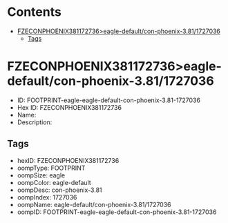 



Contents
========

* [FZECONPHOENIX381172736>eagle-default/con-phoenix-3.81/1727036](#fzeconphoenix381172736eagle-defaultcon-phoenix-3811727036)
	* [Tags](#tags)

# FZECONPHOENIX381172736>eagle-default/con-phoenix-3.81/1727036

- ID: FOOTPRINT-eagle-eagle-default-con-phoenix-3.81-1727036
- Hex ID: FZECONPHOENIX381172736
- Name: 
- Description: 

## Tags

- hexID: FZECONPHOENIX381172736
- oompType: FOOTPRINT
- oompSize: eagle
- oompColor: eagle-default
- oompDesc: con-phoenix-3.81
- oompIndex: 1727036
- oompName: eagle-default/con-phoenix-3.81/1727036
- oompID: FOOTPRINT-eagle-eagle-default-con-phoenix-3.81-1727036
